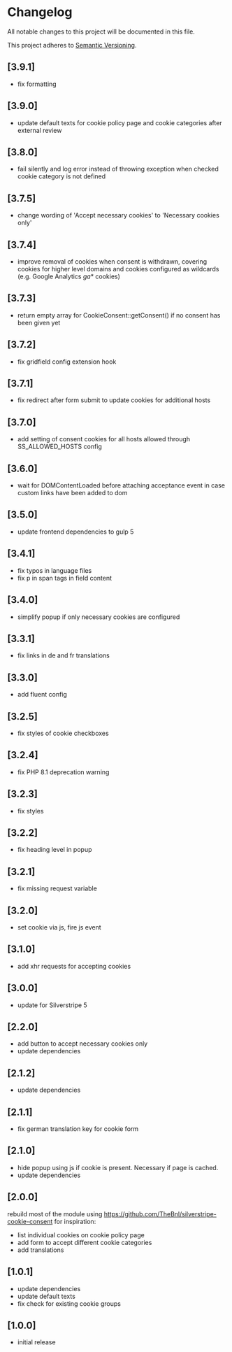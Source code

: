 # Changelog

All notable changes to this project will be documented in this file.

This project adheres to [Semantic Versioning](http://semver.org/).

## [3.9.1]

* fix formatting

## [3.9.0]

* update default texts for cookie policy page and cookie categories after external review

## [3.8.0]

* fail silently and log error instead of throwing exception when checked cookie category is not defined

## [3.7.5]

* change wording of 'Accept necessary cookies' to 'Necessary cookies only'

## [3.7.4]

* improve removal of cookies when consent is withdrawn, covering cookies for higher level domains and cookies configured as wildcards (e.g. Google Analytics _ga_* cookies)

## [3.7.3]

* return empty array for CookieConsent::getConsent() if no consent has been given yet

## [3.7.2]

* fix gridfield config extension hook

## [3.7.1]

* fix redirect after form submit to update cookies for additional hosts

## [3.7.0]

* add setting of consent cookies for all hosts allowed through SS_ALLOWED_HOSTS config

## [3.6.0]

* wait for DOMContentLoaded before attaching acceptance event in case custom links have been added to dom

## [3.5.0]

* update frontend dependencies to gulp 5

## [3.4.1]

* fix typos in language files
* fix p in span tags in field content

## [3.4.0]

* simplify popup if only necessary cookies are configured

## [3.3.1]

* fix links in de and fr translations

## [3.3.0]

* add fluent config

## [3.2.5]

* fix styles of cookie checkboxes

## [3.2.4]

* fix PHP 8.1 deprecation warning

## [3.2.3]

* fix styles

## [3.2.2]

* fix heading level in popup

## [3.2.1]

* fix missing request variable

## [3.2.0]

* set cookie via js, fire js event

## [3.1.0]

* add xhr requests for accepting cookies

## [3.0.0]

* update for Silverstripe 5

## [2.2.0]

* add button to accept necessary cookies only
* update dependencies

## [2.1.2]

* update dependencies

## [2.1.1]

* fix german translation key for cookie form

## [2.1.0]

* hide popup using js if cookie is present. Necessary if page is cached.
* update dependencies

## [2.0.0]

rebuild most of the module using https://github.com/TheBnl/silverstripe-cookie-consent for inspiration:
* list individual cookies on cookie policy page
* add form to accept different cookie categories
* add translations

## [1.0.1]

* update dependencies
* update default texts
* fix check for existing cookie groups

## [1.0.0]

* initial release
